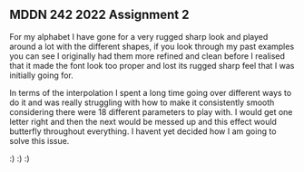 ## MDDN 242 2022 Assignment 2
For my alphabet I have gone for a very rugged sharp look and played around a lot with the different shapes, if you look through my past examples you can see I originally had them more refined and clean before I realised that it made the font look too proper and lost its rugged sharp feel that I was initially going for.

 In terms of the interpolation I spent a long time going over different ways to do it and was really struggling with how to make it consistently smooth considering there were 18 different parameters to play with. I would get one letter right and then the next would be messed up and this effect would butterfly throughout everything. I havent yet decided how I am going to solve this issue.

 :) :) :) 
